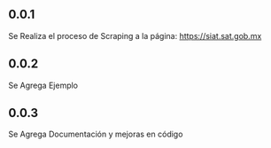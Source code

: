 ## 0.0.1

Se Realiza el proceso de Scraping a la página: https://siat.sat.gob.mx

## 0.0.2

Se Agrega Ejemplo

## 0.0.3

Se Agrega Documentación y mejoras en código